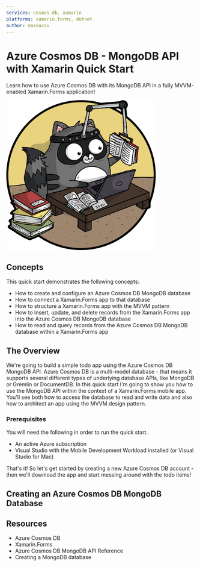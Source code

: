 ```yaml
---
services: cosmos-db, xamarin
platforms: xamarin.forms, dotnet
author: masoucou
---
```


# Azure Cosmos DB - MongoDB API with Xamarin Quick Start

Learn how to use Azure Cosmos DB with its MongoDB API in a fully MVVM-enabled Xamarin.Forms application!

![Bit Dev Advocate Learning Cartoon Image](./art/Bit_Learning.png)

## Concepts

This quick start demonstrates the following concepts:

* How to create and configure an Azure Cosmos DB MongoDB database
* How to connect a Xamarin.Forms app to that database
* How to structure a Xamarin.Forms app with the MVVM pattern
* How to insert, update, and delete records from the Xamarin.Forms app into the Azure Cosmos DB MongoDB database
* How to read and query records from the Azure Cosmos DB MongoDB database within a Xamarin.Forms app

## The Overview

We're going to build a simple todo app using the Azure Cosmos DB MongoDB API. Azure Cosmos DB is a multi-model database - that means it supports several different types of underlying database APIs, like MongoDB or Gremlin or DocumentDB. In this quick start I'm going to show you how to use the MongoDB API within the context of a Xamarin.Forms mobile app. You'll see both how to access the database to read and write data and also how to architect an app using the MVVM design pattern.

### Prerequisites

You will need the following in order to run the quick start.

* An active Azure subscription
* Visual Studio with the Mobile Development Workload installed (or Visual Studio for Mac)

That's it! So let's get started by creating a new Azure Cosmos DB account - then we'll download the app and start messing around with the todo items!

## Creating an Azure Cosmos DB MongoDB Database

## Resources

* Azure Cosmos DB
* Xamarin.Forms
* Azure Cosmos DB MongoDB API Reference
* Creating a MongoDB database
